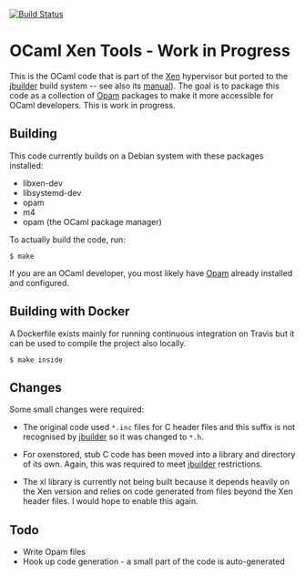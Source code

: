 
[![Build Status](https://travis-ci.org/lindig/xen-ocaml-tools.svg?branch=master)](https://travis-ci.org/lindig/xen-ocaml-tools)

# OCaml Xen Tools - Work in Progress

This is the OCaml code that is part of the [Xen] hypervisor but ported
to the [jbuilder] build system -- see also its [manual]). The goal is to
package this code as a collection of [Opam] packages to make it more
accessible for OCaml developers. This is work in progress.

## Building

This code currently builds on a Debian system with these packages
installed:

* libxen-dev
* libsystemd-dev
* opam
* m4
* opam (the OCaml package manager)

To actually build the code, run:

```
$ make
```

If you are an OCaml developer, you most likely have [Opam] already
installed and configured.

## Building with Docker

A Dockerfile exists mainly for running continuous integration on Travis
but it can be used to compile the project also locally. 

```
$ make inside
```

## Changes

Some small changes were required:

* The original code used `*.inc` files for C header files and this 
  suffix is not recognised by [jbuilder] so it was changed to `*.h`.

* For oxenstored, stub C code has been moved into a library and
  directory of its own. Again, this was required to meet [jbuilder]
  restrictions.

* The xl library is currently not being built because it depends heavily
  on the Xen version and relies on code generated from files beyond the
  Xen header files. I would hope to enable this again.

## Todo

* Write Opam files
* Hook up code generation - a small part of the code is auto-generated


[OCaml]:      https://www.ocam.org/
[Xen]:        http://xenbits.xen.org/
[jbuilder]:   https://github.com/janestreet/jbuilder
[manual]:     https://jbuilder.readthedocs.io/en/latest/
[Opam]:       https://opam.ocaml.org/


